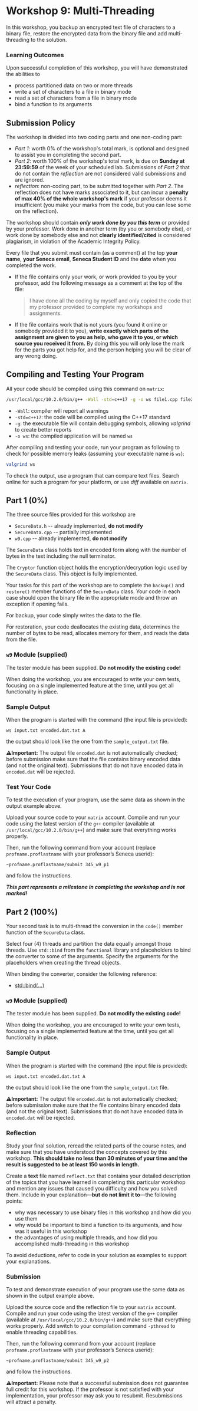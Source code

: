 # Workshop 9: Multi-Threading

In this workshop, you backup an encrypted text file of characters to a binary file, restore the encrypted data from the binary file and add multi-threading to the solution.


### Learning Outcomes

Upon successful completion of this workshop, you will have demonstrated the abilities to
- process partitioned data on two or more threads
- write a set of characters to a file in binary mode
- read a set of characters from a file in binary mode
- bind a function to its arguments




## Submission Policy

The workshop is divided into two coding parts and one non-coding part:

- *Part 1*: worth 0% of the workshop's total mark, is optional and designed to assist you in completing the second part.
- *Part 2*: worth 100% of the workshop's total mark, is due on **Sunday at 23:59:59** of the week of your scheduled lab.  Submissions of *Part 2* that do not contain the *reflection* are not considered valid submissions and are ignored.
- *reflection*: non-coding part, to be submitted together with *Part 2*. The reflection does not have marks associated to it, but can incur a **penalty of max 40% of the whole workshop's mark** if your professor deems it insufficient (you make your marks from the code, but you can lose some on the reflection).

The workshop should contain ***only work done by you this term*** or provided by your professor.  Work done in another term (by you or somebody else), or work done by somebody else and not **clearly identified/cited** is considered plagiarism, in violation of the Academic Integrity Policy.

Every file that you submit must contain (as a comment) at the top **your name**, **your Seneca email**, **Seneca Student ID** and the **date** when you completed the work.

- If the file contains only your work, or work provided to you by your professor, add the following message as a comment at the top of the file:

    > I have done all the coding by myself and only copied the code that my professor provided to complete my workshops and assignments.

- If the file contains work that is not yours (you found it online or somebody provided it to you), **write exactly which parts of the assignment are given to you as help, who gave it to you, or which source you received it from.**  By doing this you will only lose the mark for the parts you got help for, and the person helping you will be clear of any wrong doing.



## Compiling and Testing Your Program

All your code should be compiled using this command on `matrix`:

```bash
/usr/local/gcc/10.2.0/bin/g++ -Wall -std=c++17 -g -o ws file1.cpp file2.cpp ...
```

- `-Wall`: compiler will report all warnings
- `-std=c++17`: the code will be compiled using the C++17 standard
- `-g`: the executable file will contain debugging symbols, allowing *valgrind* to create better reports
- `-o ws`: the compiled application will be named `ws`

After compiling and testing your code, run your program as following to check for possible memory leaks (assuming your executable name is `ws`):

```bash
valgrind ws
```

To check the output, use a program that can compare text files.  Search online for such a program for your platform, or use *diff* available on `matrix`.




## Part 1 (0%)

The three source files provided for this workshop are
- `SecureData.h`   -- already implemented, **do not modify**
- `SecureData.cpp` -- partially implemented
- `w9.cpp`         -- already implemented, **do not modify**

The `SecureData` class holds text in encoded form along with the number of bytes in the text including the null terminator.

The `Cryptor` function object holds the encryption/decryption logic used by the `SecureData` class. This object is fully implemented.


Your tasks for this part of the workshop are to complete the `backup()` and `restore()` member functions of the `SecureData` class.  Your code in each case should open the binary file in the appropriate mode and throw an exception if opening fails.

For backup, your code simply writes the data to the file.

For restoration, your code deallocates the existing data, determines the number of bytes to be read, allocates memory for them, and reads the data from the file.






### `w9` Module (supplied)


The tester module has been supplied. **Do not modify the existing code!**

When doing the workshop, you are encouraged to write your own tests, focusing on a single implemented feature at the time, until you get all functionality in place.



### Sample Output


When the program is started with the command (the input file is provided):
```
ws input.txt encoded.dat.txt A
```
the output should look like the one from the `sample_output.txt` file.

**:warning:Important:** The output file `encoded.dat` is not automatically checked; before submission make sure that the file contains binary encoded data (and not the original text). Submissions that do not have encoded data in `encoded.dat` will be rejected.




### Test Your Code

To test the execution of your program, use the same data as shown in the output example above.

Upload your source code to your `matrix` account. Compile and run your code using the latest version of the `g++` compiler (available at `/usr/local/gcc/10.2.0/bin/g++`) and make sure that everything works properly.

Then, run the following command from your account (replace `profname.proflastname` with your professor’s Seneca userid):
```
~profname.proflastname/submit 345_w9_p1
```
and follow the instructions.

***This part represents a milestone in completing the workshop and is not marked!***










## Part 2 (100%)

Your second task is to multi-thread the conversion in the `code()` member function of the `SecureData` class.

Select four (4) threads and partition the data equally amongst those threads.  Use `std::bind` from the `functional` library and placeholders to bind the converter to some of the arguments. Specify the arguments for the placeholders when creating the thread objects.

When binding the converter, consider the following reference:

  - [std::bind(...)](https://en.cppreference.com/w/cpp/utility/functional/bind)




### `w9` Module (supplied)


The tester module has been supplied. **Do not modify the existing code!**

When doing the workshop, you are encouraged to write your own tests, focusing on a single implemented feature at the time, until you get all functionality in place.



### Sample Output


When the program is started with the command (the input file is provided):
```
ws input.txt encoded.dat.txt A
```
the output should look like the one from the `sample_output.txt` file.

**:warning:Important:** The output file `encoded.dat` is not automatically checked; before submission make sure that the file contains binary encoded data (and not the original text). Submissions that do not have encoded data in `encoded.dat` will be rejected.




### Reflection

Study your final solution, reread the related parts of the course notes, and make sure that you have understood the concepts covered by this workshop. **This should take no less than 30 minutes of your time and the result is suggested to be at least 150 words in length.**

Create a **text** file named `reflect.txt` that contains your detailed description of the topics that you have learned in completing this particular workshop and mention any issues that caused you difficulty and how you solved them. Include in your explanation—**but do not limit it to**—the following points:
- why was necessary to use binary files in this workshop and how did you use them
- why would be important to bind a function to its arguments, and how was it useful in this workshop
- the advantages of using multiple threads, and how did you accomplished multi-threading in this workshop

To avoid deductions, refer to code in your solution as examples to support your explanations.





### Submission

To test and demonstrate execution of your program use the same data as shown in the output example above.

Upload the source code and the reflection file to your `matrix` account. Compile and run your code using the latest version of the `g++` compiler (available at `/usr/local/gcc/10.2.0/bin/g++`) and make sure that everything works properly.  Add switch to your compilation command `-pthread` to enable threading capabilities.

Then, run the following command from your account (replace `profname.proflastname` with your professor’s Seneca userid):
```
~profname.proflastname/submit 345_w9_p2
```
and follow the instructions.

**:warning:Important:** Please note that a successful submission does not guarantee full credit for this workshop. If the professor is not satisfied with your implementation, your professor may ask you to resubmit. Resubmissions will attract a penalty.
